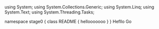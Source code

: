 ﻿using System;
using System.Collections.Generic;
using System.Linq;
using System.Text;
using System.Threading.Tasks;

namespace stage0
{
    class README
    {
    hellooooooo
    }
}
Hefllo Go